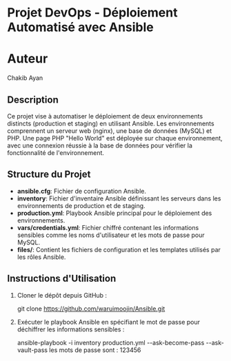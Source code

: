 # Projet DevOps - Déploiement Automatisé avec Ansible

# Auteur
Chakib Ayan

## Description
Ce projet vise à automatiser le déploiement de deux environnements distincts (production et staging) en utilisant Ansible. Les environnements comprennent un serveur web (nginx), une base de données (MySQL) et PHP. Une page PHP "Hello World" est déployée sur chaque environnement, avec une connexion réussie à la base de données pour vérifier la fonctionnalité de l'environnement.

## Structure du Projet
- **ansible.cfg**: Fichier de configuration Ansible.
- **inventory**: Fichier d'inventaire Ansible définissant les serveurs dans les environnements de production et de staging.
- **production.yml**: Playbook Ansible principal pour le déploiement des environnements.
- **vars/credentials.yml**: Fichier chiffré contenant les informations sensibles comme les noms d'utilisateur et les mots de passe pour MySQL.
- **files/**: Contient les fichiers de configuration et les templates utilisés par les rôles Ansible.


## Instructions d'Utilisation
1. Cloner le dépôt depuis GitHub :
  
   git clone https://github.com/waruimoojin/Ansible.git
   
   
3. Exécuter le playbook Ansible en spécifiant le mot de passe pour déchiffrer les informations sensibles :
   
   ansible-playbook -i inventory production.yml --ask-become-pass --ask-vault-pass
   les mots de passe sont : 123456
   

